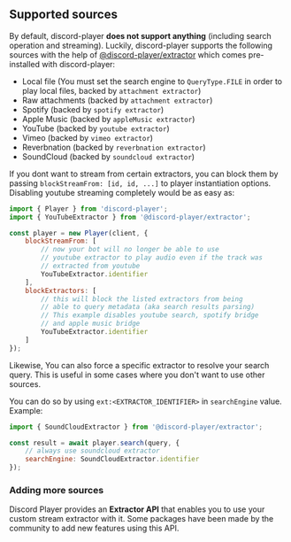 ## Supported sources

By default, discord-player **does not support anything** (including search operation and streaming). Luckily, discord-player supports the following sources with the help of [@discord-player/extractor](https://npm.im/@discord-player/extractor) which comes pre-installed with discord-player:

-   Local file (You must set the search engine to `QueryType.FILE` in order to play local files, backed by `attachment extractor`)
-   Raw attachments (backed by `attachment extractor`)
-   Spotify (backed by `spotify extractor`)
-   Apple Music (backed by `appleMusic extractor`)
-   YouTube (backed by `youtube extractor`)
-   Vimeo (backed by `vimeo extractor`)
-   Reverbnation (backed by `reverbnation extractor`)
-   SoundCloud (backed by `soundcloud extractor`)

If you dont want to stream from certain extractors, you can block them by passing `blockStreamFrom: [id, id, ...]` to player instantiation options.
Disabling youtube streaming completely would be as easy as:

```js
import { Player } from 'discord-player';
import { YouTubeExtractor } from '@discord-player/extractor';

const player = new Player(client, {
    blockStreamFrom: [
        // now your bot will no longer be able to use
        // youtube extractor to play audio even if the track was
        // extracted from youtube
        YouTubeExtractor.identifier
    ],
    blockExtractors: [
        // this will block the listed extractors from being
        // able to query metadata (aka search results parsing)
        // This example disables youtube search, spotify bridge
        // and apple music bridge
        YouTubeExtractor.identifier
    ]
});
```

Likewise, You can also force a specific extractor to resolve your search query. This is useful in some cases where you don't want to use other sources.

You can do so by using `ext:<EXTRACTOR_IDENTIFIER>` in `searchEngine` value. Example:

```js
import { SoundCloudExtractor } from '@discord-player/extractor';

const result = await player.search(query, {
    // always use soundcloud extractor
    searchEngine: SoundCloudExtractor.identifier
});
```

### Adding more sources

Discord Player provides an **Extractor API** that enables you to use your custom stream extractor with it. Some packages have been made by the community to add new features using this API.
